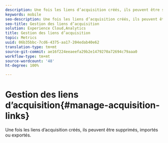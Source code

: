 ```yaml
---
description: Une fois les liens d’acquisition créés, ils peuvent être supprimés, importés ou exportés.
keywords: mobile
seo-description: Une fois les liens d’acquisition créés, ils peuvent être supprimés, importés ou exportés.
seo-title: Gestion des liens d’acquisition
solution: Experience Cloud,Analytics
title: Gestion des liens d’acquisition
topic: Metrics
uuid: 06b35bbc-7cd6-4375-aa17-204edab40e62
translation-type: tm+mt
source-git-commit: ae16f224eeaeefa29b2e1479270a72694c79aaa0
workflow-type: tm+mt
source-wordcount: '48'
ht-degree: 100%

---
```



# Gestion des liens d’acquisition{#manage-acquisition-links}

Une fois les liens d’acquisition créés, ils peuvent être supprimés, importés ou exportés.


